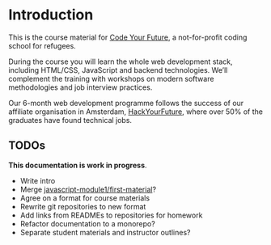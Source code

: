 # Introduction

This is the course material for [Code Your Future](http://codeyourfuture.co/), a
not-for-profit coding school for refugees.

During the course you will learn the whole web development stack, including HTML/CSS, JavaScript and backend technologies. We’ll complement the training with workshops on modern software methodologies and job interview practices.

Our 6-month web development programme follows the success of our affiliate organisation in Amsterdam, [HackYourFuture](http://hackyourfuture.net), where over 50% of the graduates have found technical jobs.

## TODOs

**This documentation is work in progress**.

- Write intro
- Merge [javascript-module1/first-material](https://github.com/Code-Your-Future/javascript-module1/tree/first-material)?
- Agree on a format for course materials
- Rewrite git repositories to new format
- Add links from READMEs to repositories for homework
- Refactor documentation to a monorepo?
- Separate student materials and instructor outlines?
